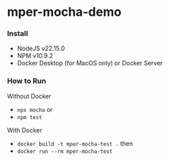 # mper-mocha-demo

### Install
- NodeJS v22.15.0
- NPM v10.9.2
- Docker Desktop (for MacOS only) or Docker Server

### How to Run
Without Docker
- `npx mocha` or
- `npm test`

With Docker
- `docker build -t mper-mocha-test .` then
- `docker run --rm mper-mocha-test`
